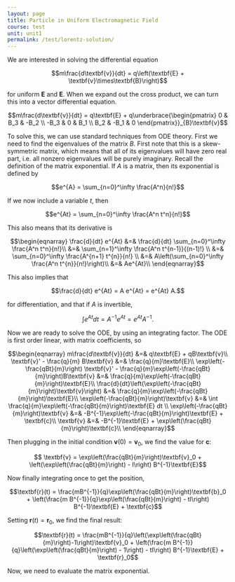 ```yaml
---
layout: page
title: Particle in Uniform Electromagnetic Field
course: test
unit: unit1
permalink: /test/lorentz-solution/
---
```


We are interested in solving the differential equation 

$$m\frac{d\textbf{v}}{dt} = q\left(\textbf{E} + \textbf{v}\times\textbf{B}\right)$$

for uniform $\textbf{E}$ and $\textbf{E}$. When we expand out the cross product, we can turn this into a vector differential equation. 

$$m\frac{d\textbf{v}}{dt} = q\textbf{E} + q\underbrace{\begin{pmatrix} 0 & B_3 & -B_2 \\ -B_3 & 0 & B_1 \\ B_2 & -B_1 & 0 \end{pmatrix}}_{B}\textbf{v}$$

To solve this, we can use standard techniques from ODE theory. First we need to find the eigenvalues of the matrix $B$. First note that this is a skew-symmetric matrix, which means that all of its eigenvalues will have zero real part, i.e. all nonzero eigenvalues will be purely imaginary. Recall the definition of the matrix exponential. If $A$ is a matrix, then its exponential is defined by 

$$e^{A} = \sum_{n=0}^\infty \frac{A^n}{n!}$$

If we now include a variable $t$, then 

$$e^{At} = \sum_{n=0}^\infty \frac{A^n t^n}{n!}$$

This also means that its derivative is 

$$\begin{eqnarray}
\frac{d}{dt} e^{At} &=& \frac{d}{dt} \sum_{n=0}^\infty \frac{A^n t^n}{n!}\\
&=& \sum_{n=1}^\infty \frac{A^n t^{n-1}}{(n-1)!} \\
&=& \sum_{n=0}^\infty \frac{A^{n+1} t^{n}}{n!} \\
&=& A\left(\sum_{n=0}^\infty \frac{A^n t^{n}}{n!}\right)\\
&=& Ae^{At}\\
\end{eqnarray}$$

This also implies that 

$$\frac{d}{dt} e^{At} = A e^{At} = e^{At} A.$$

for differentiation, and that if $A$ is invertible, 

$$\int e^{At} dt = A^{-1} e^{At} = e^{At} A^{-1}.$$

Now we are ready to solve the ODE, by using an integrating factor. The ODE is first order linear, with matrix coefficients, so 

$$\begin{eqnarray}
m\frac{d\textbf{v}}{dt} &=& q\textbf{E} + qB\textbf{v}\\
\textbf{v}' - \frac{q}{m} B\textbf{v} &=& \frac{q}{m}\textbf{E}\\
\exp\left(-\frac{qBt}{m}\right) \textbf{v}' - \frac{q}{m}\exp\left(-\frac{qBt}{m}\right)B\textbf{v} &=& \frac{q}{m}\exp\left(-\frac{qBt}{m}\right)\textbf{E}\\
\frac{d}{dt}\left(\exp\left(-\frac{qBt}{m}\right)\textbf{v}\right) &=& \frac{q}{m}\exp\left(-\frac{qBt}{m}\right)\textbf{E}\\
\exp\left(-\frac{qBt}{m}\right)\textbf{v} &=& \int \frac{q}{m}\exp\left(-\frac{qBt}{m}\right)\textbf{E} dt \\
\exp\left(-\frac{qBt}{m}\right)\textbf{v} &=&  -B^{-1}\exp\left(-\frac{qBt}{m}\right)\textbf{E} + \textbf{c}\\
\textbf{v} &=&  -B^{-1}\textbf{E} + \exp\left(\frac{qBt}{m}\right)\textbf{c}\\
\end{eqnarray}$$

Then plugging in the initial condition $\textbf{v}(0) = \textbf{v}_0$, we find the value for $\textbf{c}$:

$$ \textbf{v} = \exp\left(\frac{qBt}{m}\right)\textbf{v}_0 + \left(\exp\left(\frac{qBt}{m}\right) - I\right) B^{-1}\textbf{E}$$

Now finally integrating once to get the position, 

$$\textbf{r}(t)  = \frac{mB^{-1}}{q}\exp\left(\frac{qBt}{m}\right)\textbf{b}_0 + \left(\frac{m B^{-1}}{q}\exp\left(\frac{qBt}{m}\right) - tI\right) B^{-1}\textbf{E} + \textbf{c}$$

Setting $\textbf{r}(t) = \textbf{r}_0$, we find the final result: 

$$\textbf{r}(t)  = \frac{mB^{-1}}{q}\left(\exp\left(\frac{qBt}{m}\right)-1\right)\textbf{v}_0 + \left(\frac{m B^{-1}}{q}\left(\exp\left(\frac{qBt}{m}\right) - 1\right) - tI\right) B^{-1}\textbf{E} + \textbf{r}_0$$

Now, we need to evaluate the matrix exponential. 





